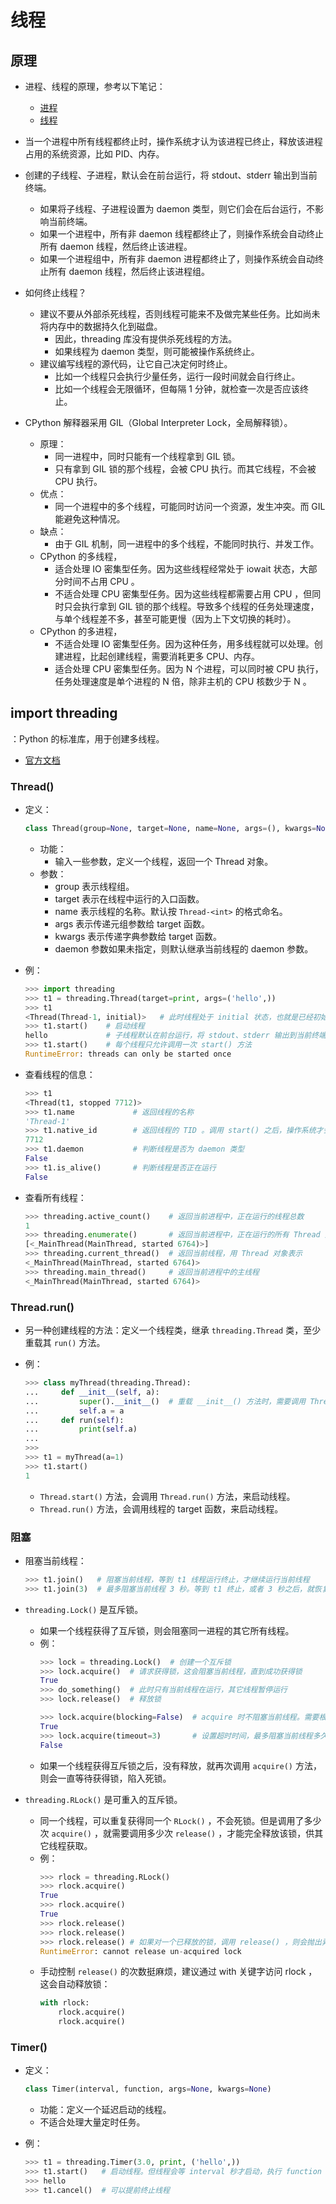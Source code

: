 # 线程

## 原理

- 进程、线程的原理，参考以下笔记：
  - [进程](https://leohsiao.com/Linux/%E8%BF%9B%E7%A8%8B/%E8%BF%9B%E7%A8%8B)
  - [线程](https://leohsiao.com/Linux/%E8%BF%9B%E7%A8%8B/%E7%BA%BF%E7%A8%8B)

- 当一个进程中所有线程都终止时，操作系统才认为该进程已终止，释放该进程占用的系统资源，比如 PID、内存。

- 创建的子线程、子进程，默认会在前台运行，将 stdout、stderr 输出到当前终端。
  - 如果将子线程、子进程设置为 daemon 类型，则它们会在后台运行，不影响当前终端。
  - 如果一个进程中，所有非 daemon 线程都终止了，则操作系统会自动终止所有 daemon 线程，然后终止该进程。
  - 如果一个进程组中，所有非 daemon 进程都终止了，则操作系统会自动终止所有 daemon 线程，然后终止该进程组。

- 如何终止线程？
  - 建议不要从外部杀死线程，否则线程可能来不及做完某些任务。比如尚未将内存中的数据持久化到磁盘。
    - 因此，threading 库没有提供杀死线程的方法。
    - 如果线程为 daemon 类型，则可能被操作系统终止。
  - 建议编写线程的源代码，让它自己决定何时终止。
    - 比如一个线程只会执行少量任务，运行一段时间就会自行终止。
    - 比如一个线程会无限循环，但每隔 1 分钟，就检查一次是否应该终止。

- CPython 解释器采用 GIL（Global Interpreter Lock，全局解释锁）。
  - 原理：
    - 同一进程中，同时只能有一个线程拿到 GIL 锁。
    - 只有拿到 GIL 锁的那个线程，会被 CPU 执行。而其它线程，不会被 CPU 执行。
  - 优点：
    - 同一个进程中的多个线程，可能同时访问一个资源，发生冲突。而 GIL 能避免这种情况。
  - 缺点：
    - 由于 GIL 机制，同一进程中的多个线程，不能同时执行、并发工作。
  - CPython 的多线程，
    - 适合处理 IO 密集型任务。因为这些线程经常处于 iowait 状态，大部分时间不占用 CPU 。
    - 不适合处理 CPU 密集型任务。因为这些线程都需要占用 CPU ，但同时只会执行拿到 GIL 锁的那个线程。导致多个线程的任务处理速度，与单个线程差不多，甚至可能更慢（因为上下文切换的耗时）。
  - CPython 的多进程，
    - 不适合处理 IO 密集型任务。因为这种任务，用多线程就可以处理。创建进程，比起创建线程，需要消耗更多 CPU、内存。
    - 适合处理 CPU 密集型任务。因为 N 个进程，可以同时被 CPU 执行，任务处理速度是单个进程的 N 倍，除非主机的 CPU 核数少于 N 。

## import threading

：Python 的标准库，用于创建多线程。
- [官方文档](https://docs.python.org/3/library/threading.html)

### Thread()

- 定义：
  ```py
  class Thread(group=None, target=None, name=None, args=(), kwargs=None, daemon:bool)
  ```
  - 功能：
    - 输入一些参数，定义一个线程，返回一个 Thread 对象。
  - 参数：
    - group 表示线程组。
    - target 表示在线程中运行的入口函数。
    - name 表示线程的名称。默认按 `Thread-<int>` 的格式命名。
    - args 表示传递元组参数给 target 函数。
    - kwargs 表示传递字典参数给 target 函数。
    - daemon 参数如果未指定，则默认继承当前线程的 daemon 参数。

- 例：
  ```py
  >>> import threading
  >>> t1 = threading.Thread(target=print, args=('hello',))
  >>> t1
  <Thread(Thread-1, initial)>   # 此时线程处于 initial 状态，也就是已经初始化，尚未启动
  >>> t1.start()    # 启动线程
  hello             # 子线程默认在前台运行，将 stdout、stderr 输出到当前终端
  >>> t1.start()    # 每个线程只允许调用一次 start() 方法
  RuntimeError: threads can only be started once
  ```

- 查看线程的信息：
  ```py
  >>> t1
  <Thread(t1, stopped 7712)>
  >>> t1.name             # 返回线程的名称
  'Thread-1'
  >>> t1.native_id        # 返回线程的 TID 。调用 start() 之后，操作系统才会创建线程，分配 TID
  7712
  >>> t1.daemon           # 判断线程是否为 daemon 类型
  False
  >>> t1.is_alive()       # 判断线程是否正在运行
  False
  ```

- 查看所有线程：
  ```py
  >>> threading.active_count()    # 返回当前进程中，正在运行的线程总数
  1
  >>> threading.enumerate()       # 返回当前进程中，正在运行的所有 Thread 对象
  [<_MainThread(MainThread, started 6764)>]
  >>> threading.current_thread()  # 返回当前线程，用 Thread 对象表示
  <_MainThread(MainThread, started 6764)>
  >>> threading.main_thread()     # 返回当前进程中的主线程
  <_MainThread(MainThread, started 6764)>
  ```

### Thread.run()

- 另一种创建线程的方法：定义一个线程类，继承 `threading.Thread` 类，至少重载其 `run()` 方法。

- 例：
  ```py
  >>> class myThread(threading.Thread):
  ...     def __init__(self, a):
  ...         super().__init__()  # 重载 __init__() 方法时，需要调用 Thread.__init__() 方法，才能初始化线程
  ...         self.a = a
  ...     def run(self):
  ...         print(self.a)
  ...
  >>>
  >>> t1 = myThread(a=1)
  >>> t1.start()
  1
  ```
  - `Thread.start()` 方法，会调用 `Thread.run()` 方法，来启动线程。
  - `Thread.run()` 方法，会调用线程的 target 函数，来启动线程。

### 阻塞

- 阻塞当前线程：
  ```py
  >>> t1.join()   # 阻塞当前线程，等到 t1 线程运行终止，才继续运行当前线程
  >>> t1.join(3)  # 最多阻塞当前线程 3 秒。等到 t1 终止，或者 3 秒之后，就恢复运行当前线程
  ```

- `threading.Lock()` 是互斥锁。
  - 如果一个线程获得了互斥锁，则会阻塞同一进程的其它所有线程。
  - 例：
    ```py
    >>> lock = threading.Lock()  # 创建一个互斥锁
    >>> lock.acquire()  # 请求获得锁，这会阻塞当前线程，直到成功获得锁
    True
    >>> do_something()  # 此时只有当前线程在运行，其它线程暂停运行
    >>> lock.release()  # 释放锁
    ```
    ```py
    >>> lock.acquire(blocking=False)  # acquire 时不阻塞当前线程。需要根据返回值 True/False ，判断是否成功获得锁
    True
    >>> lock.acquire(timeout=3)       # 设置超时时间，最多阻塞当前线程多久
    False
    ```
  - 如果一个线程获得互斥锁之后，没有释放，就再次调用 `acquire()` 方法，则会一直等待获得锁，陷入死锁。

- `threading.RLock()` 是可重入的互斥锁。
  - 同一个线程，可以重复获得同一个 `RLock()` ，不会死锁。但是调用了多少次 `acquire()` ，就需要调用多少次 `release()` ，才能完全释放该锁，供其它线程获取。
  - 例：
    ```py
    >>> rlock = threading.RLock()
    >>> rlock.acquire()
    True
    >>> rlock.acquire()
    True
    >>> rlock.release()
    >>> rlock.release()
    >>> rlock.release() # 如果对一个已释放的锁，调用 release() ，则会抛出异常
    RuntimeError: cannot release un-acquired lock
    ```
  - 手动控制 `release()` 的次数挺麻烦，建议通过 with 关键字访问 rlock ，这会自动释放锁：
    ```py
    with rlock:
        rlock.acquire()
        rlock.acquire()
    ```

### Timer()

- 定义：
  ```py
  class Timer(interval, function, args=None, kwargs=None)
  ```
  - 功能：定义一个延迟启动的线程。
  - 不适合处理大量定时任务。

- 例：
  ```py
  >>> t1 = threading.Timer(3.0, print, ('hello',))
  >>> t1.start()   # 启动线程。但线程会等 interval 秒才启动，执行 function 函数
  >>> hello
  >>> t1.cancel()  # 可以提前终止线程
  ```
